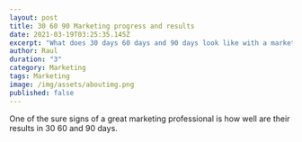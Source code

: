 ```yaml
---
layout: post
title: 30 60 90 Marketing progress and results
date: 2021-03-19T03:25:35.145Z
excerpt: "What does 30 days 60 days and 90 days look like with a marketing professional "
author: Raul
duration: "3"
category: Marketing
tags: Marketing
image: /img/assets/aboutimg.png
published: false
---
```

One of the sure signs of a great marketing professional is how well are their results in 30 60 and 90 days.
